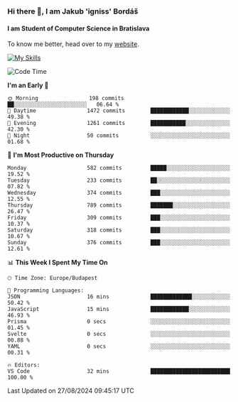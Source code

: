### Hi there 👋, I am Jakub 'igniss' Bordáš

#### I am Student of Computer Science in Bratislava
To know me better, head over to my [website](https://bordas.sk).

[![My Skills](https://skillicons.dev/icons?i=js,html,css,figma,svelte,java,kotlin,python,postgresql,typescript,nest,nodejs)](https://bordas.sk)


<!--START_SECTION:waka-->
![Code Time](http://img.shields.io/badge/Code%20Time-1%2C496%20hrs%2036%20mins-blue)

**I'm an Early 🐤** 

```text
🌞 Morning                198 commits         ██░░░░░░░░░░░░░░░░░░░░░░░   06.64 % 
🌆 Daytime                1472 commits        ████████████░░░░░░░░░░░░░   49.38 % 
🌃 Evening                1261 commits        ███████████░░░░░░░░░░░░░░   42.30 % 
🌙 Night                  50 commits          ░░░░░░░░░░░░░░░░░░░░░░░░░   01.68 % 
```
📅 **I'm Most Productive on Thursday** 

```text
Monday                   582 commits         █████░░░░░░░░░░░░░░░░░░░░   19.52 % 
Tuesday                  233 commits         ██░░░░░░░░░░░░░░░░░░░░░░░   07.82 % 
Wednesday                374 commits         ███░░░░░░░░░░░░░░░░░░░░░░   12.55 % 
Thursday                 789 commits         ███████░░░░░░░░░░░░░░░░░░   26.47 % 
Friday                   309 commits         ███░░░░░░░░░░░░░░░░░░░░░░   10.37 % 
Saturday                 318 commits         ███░░░░░░░░░░░░░░░░░░░░░░   10.67 % 
Sunday                   376 commits         ███░░░░░░░░░░░░░░░░░░░░░░   12.61 % 
```


📊 **This Week I Spent My Time On** 

```text
🕑︎ Time Zone: Europe/Budapest

💬 Programming Languages: 
JSON                     16 mins             █████████████░░░░░░░░░░░░   50.42 % 
JavaScript               15 mins             ████████████░░░░░░░░░░░░░   46.93 % 
Prisma                   0 secs              ░░░░░░░░░░░░░░░░░░░░░░░░░   01.45 % 
Svelte                   0 secs              ░░░░░░░░░░░░░░░░░░░░░░░░░   00.88 % 
YAML                     0 secs              ░░░░░░░░░░░░░░░░░░░░░░░░░   00.31 % 

🔥 Editors: 
VS Code                  32 mins             █████████████████████████   100.00 % 
```


 Last Updated on 27/08/2024 09:45:17 UTC
<!--END_SECTION:waka-->
